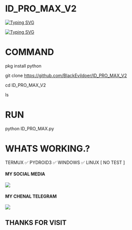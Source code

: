 # ID_PRO_MAX_V2

[![Typing SVG](https://readme-typing-svg.herokuapp.com?color=F70000&lines=WELCOME+MY+GITHUB)](https://git.io/typing-svg)

[![Typing SVG](https://readme-typing-svg.herokuapp.com?color=F70000&lines=FOLLOW+MY+GITHUB)](https://git.io/typing-svg)


# COMMAND

  pkg install python

  git clone https://github.com/BlackEvildoer/ID_PRO_MAX_V2

  cd ID_PRO_MAX_V2
   
  ls

# RUN

  python ID_PRO_MAX.py

# WHATS WORKING.?
  
  TERMUX ✅
  PYDROID3 ✅
  WINDOWS ✅
  LINUX [ NO TEST ] 

#### MY SOCIAL MEDIA
 
[![](https://img.shields.io/badge/Telegram-black?logo=Telegram&logoColor=red&labelColor=black)](https://t.me/B_1_2_4) <br>

#### MY CHENAL TELEGRAM

[![](https://img.shields.io/badge/Telegram-black?logo=Telegram&logoColor=red&labelColor=black)](https://t.me/BESTxHACKER) <br>
 
<h2> THANKS FOR VISIT  <h2\>
